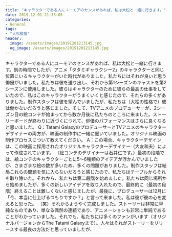 ```yaml
---
title: "キャラクターである人にユーモアのセンスがあれば、私は大松と一緒に行きます。"
date: 2019-12-01 21:35:05
categories:
- General
tags:
- "大松監督"
header:
  image: /assets/images/20191201213145.jpg
  og_image: /assets/images/20191201213145.jpg
---
```


キャラクターである人にユーモアのセンスがあれば、私は大松と一緒に行きます。別の時間でしたが、アニメ「タタミギャラクシー2」のキャラクターと同じ位置にいるキャラクターがいた時代がありました。私たちにはそれが良いと思う俳優がいました。私たちは彼を送り出し、それから第1シーズンのキャストを第2シーズンに使用しました。彼らはキャラクターのために彼らの最高の仕事をしていたので、私はこのキャラクターがうまくいくと感じたので、それらの多くがありました。制作スタッフは彼を望んでいましたが、私たちは（大松の性格で）彼は働かないだろうと感じました。そして、TVアニメのプロデューサーが、2シーズン目の絵コンテが始まってから数か月後に私たちのところに来ました。ストーリーボードが終わりに近づくにつれて、俳優のパフォーマンスはさらに良くなると思いました。 Q：Tatami GalaxyのプロデューサーとTVアニメのキャラクターデザイナーの両方が、映画の制作中に一緒に働いていました。オリジナル映画の制作プロセスについて教えてください。 A：この場合、キャラクターデザインは、この映画に採用されたオリジナルキャラクターデザイナー（大友和夫）によって作成されています。 （絵コンテのデザイナーは石井仁です。）最初の段階では、絵コンテのキャラクターごとに5〜6種類のアイデアが浮かんでいましたが、さまざまな絵の数が多いため、多くの問題がありました。制作スタッフは結局これらの問題を気に入らないだろうと感じたので、私たちはテーブルからそれを取り除いた。それから、私たちは第二段階を始めました。私たちは同じ場所から始めましたが、多くの新しいアイデアを取り入れたので、最終的に（最初の段階）終えることは難しくないと感じましたが、最後に、プロデューサーは12月に「今、本当に仕上げるつもりですか？」と言って来ました。私は彼が彼の心を変えると思った。 （笑）それからようやく完成しました。ストーリーは非常に単純なものであり、単なる偶然の連続であり、アニメーションも非常に単純であることがわかっていました。それでも、私たちには多くのファンがいます（オリジナルバージョンからThe Tatami Galaxyまで）。人々はそれがストーリーをリリースする最良の方法だと思っていましたが、
